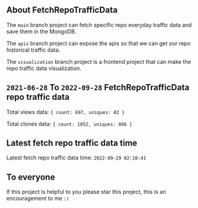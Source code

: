 ## About FetchRepoTrafficData

The `main` branch project can fetch specific repo everyday traffic data and save them in the MongoDB.

The `apis` branch project can expose the apis so that we can get our repo historical traffic data.

The `visualization` branch project is a frontend project that can make the repo traffic data visualization.

## `2021-06-28` To `2022-09-28` FetchRepoTrafficData repo traffic data

Total views data: `{ count: 697, uniques: 82 }`

Total clones data: `{ count: 1052, uniques: 806 }`

## Latest fetch repo traffic data time

Latest fetch repo traffic data time: `2022-09-29 02:10:41`

## To everyone

If this project is helpful to you please star this project, this is an encouragement to me `:)`



